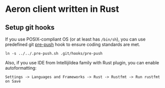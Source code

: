 # Aeron client written in Rust
## Setup git hooks

If you use POSIX-compliant OS (or at least has `/bin/sh`), you can use
predefined git [pre-push](.pre-push.sh) hook to ensure coding standards are met.

```
ln -s ../../.pre-push.sh .git/hooks/pre-push
```

Also, if you use IDE from IntellijiIdea family with Rust plugin, you can enable autoformatting:

`Settings -> Languages and Frameworks -> Rust -> Rustfmt -> Run rustfmt on Save`